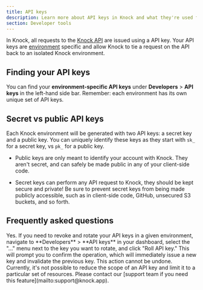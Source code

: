 ```yaml
---
title: API keys
description: Learn more about API keys in Knock and what they're used for.
section: Developer tools
---
```


In Knock, all requests to the [Knock API](/reference) are issued using a API key. Your API keys are [environment](/concepts/environments) specific and allow Knock to tie a request on the API back to an isolated Knock environment.

## Finding your API keys

You can find your **environment-specific API keys** under **Developers** > **API keys** in the left-hand side bar. Remember: each environment has its own unique set of API keys.

## Secret vs public API keys

Each Knock environment will be generated with two API keys: a secret key and a public key. You can uniquely identify these keys as they start with `sk_` for a secret key, vs `pk_` for a public key.

- Public keys are only meant to identify your account with Knock. They aren't secret, and can safely be made public in any of your client-side code.

- Secret keys can perform any API request to Knock, they should be kept secure and private! Be sure to prevent secret keys from being made publicly accessible, such as in client-side code, GitHub, unsecured S3 buckets, and so forth.

## Frequently asked questions

<AccordionGroup>
  <Accordion title="Can I revoke an API key once generated?">
    Yes. If you need to revoke and rotate your API keys in a given environment,
    navigate to **Developers** > **API keys** in your dashboard, select the
    "..." menu next to the key you want to rotate, and click "Roll API key."
    This will prompt you to confirm the operation, which will immediately issue
    a new key and invalidate the previous key. This action cannot be undone.
  </Accordion>
  <Accordion title="Can I further scope API key access?">
    Currently, it's not possible to reduce the scope of an API key and limit it
    to a particular set of resources. Please contact our [support team if you
    need this feature](mailto:support@knock.app).
  </Accordion>
</AccordionGroup>
